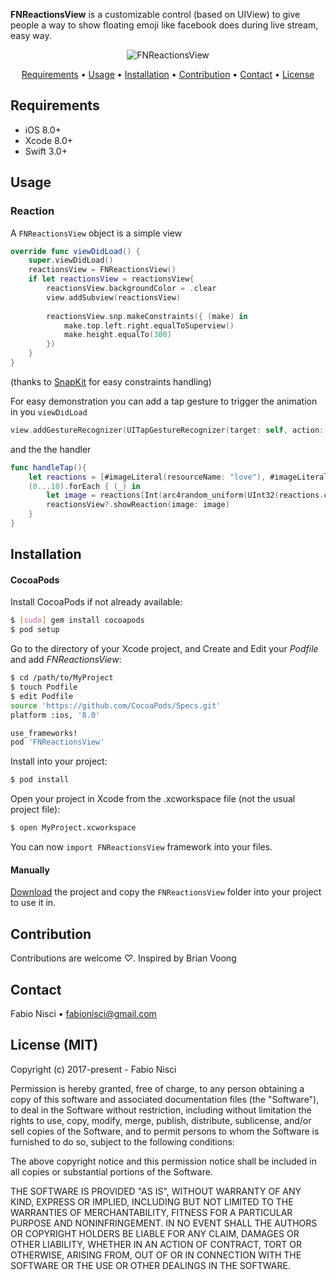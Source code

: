 **FNReactionsView** is a customizable control (based on UIView) to give people a way to show floating emoji like facebook does during live stream, easy way.

<p align="center">
<img src="https://cloud.githubusercontent.com/assets/812037/24315458/7206c284-10e7-11e7-8b9a-fba5102d88c9.gif" alt="FNReactionsView">
</p>

<p align="center">
    <a href="#requirements">Requirements</a> • <a href="#usage">Usage</a> • <a href="#installation">Installation</a> • <a href="#contribution">Contribution</a> • <a href="#contact">Contact</a> • <a href="#license-mit">License</a>
</p>

## Requirements

- iOS 8.0+
- Xcode 8.0+
- Swift 3.0+

## Usage

### Reaction

A `FNReactionsView` object is a simple view

```swift
override func viewDidLoad() {
    super.viewDidLoad()
    reactionsView = FNReactionsView()
    if let reactionsView = reactionsView{
        reactionsView.backgroundColor = .clear
        view.addSubview(reactionsView)
        
        reactionsView.snp.makeConstraints({ (make) in
            make.top.left.right.equalToSuperview()
            make.height.equalTo(300)
        })
    }
}
```
(thanks to [SnapKit](https://github.com/SnapKit/SnapKit) for easy constraints handling)

For easy demonstration you can add a tap gesture to trigger the animation in you `viewDidLoad`

```swift
view.addGestureRecognizer(UITapGestureRecognizer(target: self, action: #selector(handleTap)))
```
and the the handler

``` swift
func handleTap(){
    let reactions = [#imageLiteral(resourceName: "love"), #imageLiteral(resourceName: "angry"), #imageLiteral(resourceName: "ill"), #imageLiteral(resourceName: "devil")]
    (0...10).forEach { (_) in
        let image = reactions[Int(arc4random_uniform(UInt32(reactions.count)))]
        reactionsView?.showReaction(image: image)
    }
}
```

## Installation

#### CocoaPods

Install CocoaPods if not already available:

``` bash
$ [sudo] gem install cocoapods
$ pod setup
```
Go to the directory of your Xcode project, and Create and Edit your *Podfile* and add _FNReactionsView_:

``` bash
$ cd /path/to/MyProject
$ touch Podfile
$ edit Podfile
source 'https://github.com/CocoaPods/Specs.git'
platform :ios, '8.0'

use_frameworks!
pod 'FNReactionsView'
```

Install into your project:

``` bash
$ pod install
```

Open your project in Xcode from the .xcworkspace file (not the usual project file):

``` bash
$ open MyProject.xcworkspace
```

You can now `import FNReactionsView` framework into your files.

#### Manually

[Download](https://github.com/fabiosoft/FNReactionsView/archive/master.zip) the project and copy the `FNReactionsView` folder into your project to use it in.

## Contribution

Contributions are welcome *♡*.
Inspired by Brian Voong

## Contact

Fabio Nisci • [fabionisci@gmail.com](mailto:fabionisci@gmail.com)


## License (MIT)

Copyright (c) 2017-present - Fabio Nisci

Permission is hereby granted, free of charge, to any person obtaining a copy
of this software and associated documentation files (the "Software"), to deal
in the Software without restriction, including without limitation the rights
to use, copy, modify, merge, publish, distribute, sublicense, and/or sell
copies of the Software, and to permit persons to whom the Software is
furnished to do so, subject to the following conditions:

The above copyright notice and this permission notice shall be included in
all copies or substantial portions of the Software.

THE SOFTWARE IS PROVIDED "AS IS", WITHOUT WARRANTY OF ANY KIND, EXPRESS OR
IMPLIED, INCLUDING BUT NOT LIMITED TO THE WARRANTIES OF MERCHANTABILITY,
FITNESS FOR A PARTICULAR PURPOSE AND NONINFRINGEMENT. IN NO EVENT SHALL THE
AUTHORS OR COPYRIGHT HOLDERS BE LIABLE FOR ANY CLAIM, DAMAGES OR OTHER
LIABILITY, WHETHER IN AN ACTION OF CONTRACT, TORT OR OTHERWISE, ARISING FROM,
OUT OF OR IN CONNECTION WITH THE SOFTWARE OR THE USE OR OTHER DEALINGS IN
THE SOFTWARE.
